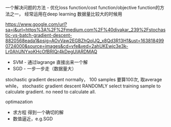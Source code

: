 一个解决问题的方法 - 优化loss function/cost function/objective function的方法之一， 经常运用在deep learning 数据量比较大的时候用

https://www.google.com/url?sa=i&url=https%3A%2F%2Fmedium.com%2F%40divakar_239%2Fstochastic-vs-batch-gradient-descent-8820568eada1&psig=AOvVaw2EGBZhQoIJQ_x8Qd3R13H1&ust=1638184990724000&source=images&cd=vfe&ved=2ahUKEwjc3e3k-Lr0AhUNYxoKHcOfBRIQr4kDegUIARDMAQ

- SVM - 通过lagrange 直接出来一个解
- SGD - 一步一步走（数据量大） 

stochastic gradient descent 
normally， 100 samples 要算100次, 取average
while， stochastic gradient descent RANDOMLY select training sample to calculate gradient. no need to calculate all. 

optimazation 
- 求方程 得到一个确切的解
- 数值逼近，e.g.SGD

